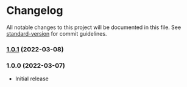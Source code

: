 # Changelog

All notable changes to this project will be documented in this file. See [standard-version](https://github.com/conventional-changelog/standard-version) for commit guidelines.

### [1.0.1](https://github.com/h-yon/vscode-ulid-hex-converter/compare/v1.0.0...v1.0.1) (2022-03-08)

### 1.0.0 (2022-03-07)

- Initial release
